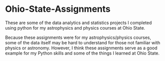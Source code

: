 # Ohio-State-Assignments
These are some of the data analytics and statistics projects I completed using python for my astrophysics and physics courses at Ohio State. 

Because these assignments were for my astrophysics/physics courses, some of the data itself may be hard to understand for those not familiar with physics or astronomy. However, I think these assignments serve as a good example for my Python skills and some of the things I learned at Ohio State.
